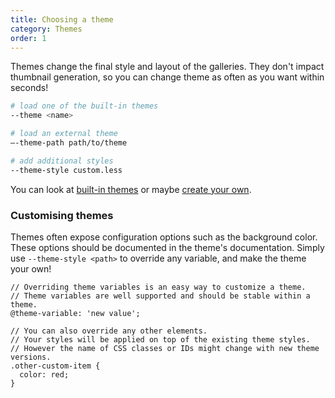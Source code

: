 ```yaml
---
title: Choosing a theme
category: Themes
order: 1
---
```


Themes change the final style and layout of the galleries.
They don't impact thumbnail generation, so you can change theme as often as you want within seconds!

```bash
# load one of the built-in themes
--theme <name>

# load an external theme
—-theme-path path/to/theme

# add additional styles
--theme-style custom.less
```

You can look at [built-in themes](../built-in/) or maybe [create your own](../create/).

### Customising themes

Themes often expose configuration options such as the background color.
These options should be documented in the theme's documentation.
Simply use `--theme-style <path>` to override any variable, and make the theme your own!

```less
// Overriding theme variables is an easy way to customize a theme.
// Theme variables are well supported and should be stable within a theme.
@theme-variable: 'new value';

// You can also override any other elements.
// Your styles will be applied on top of the existing theme styles.
// However the name of CSS classes or IDs might change with new theme versions.
.other-custom-item {
  color: red;
}
```
